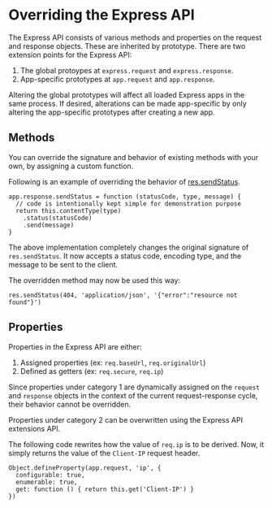 # Overriding the Express API

The Express API consists of various methods and properties on the request and response objects. These are inherited by prototype. There are two extension points for the Express API:

1.  The global protoypes at `express.request` and `express.response`.
2.  App-specific prototypes at `app.request` and `app.response`.

Altering the global prototypes will affect all loaded Express apps in the same process. If desired, alterations can be made app-specific by only altering the app-specific prototypes after creating a new app.

## Methods

You can override the signature and behavior of existing methods with your own, by assigning a custom function.

Following is an example of overriding the behavior of [res.sendStatus](/4x/api.html#res.sendStatus).

    app.response.sendStatus = function (statusCode, type, message) {
      // code is intentionally kept simple for demonstration purpose
      return this.contentType(type)
        .status(statusCode)
        .send(message)
    }

The above implementation completely changes the original signature of `res.sendStatus`. It now accepts a status code, encoding type, and the message to be sent to the client.

The overridden method may now be used this way:

    res.sendStatus(404, 'application/json', '{"error":"resource not found"}')

## Properties

Properties in the Express API are either:

1.  Assigned properties (ex: `req.baseUrl`, `req.originalUrl`)
2.  Defined as getters (ex: `req.secure`, `req.ip`)

Since properties under category 1 are dynamically assigned on the `request` and `response` objects in the context of the current request-response cycle, their behavior cannot be overridden.

Properties under category 2 can be overwritten using the Express API extensions API.

The following code rewrites how the value of `req.ip` is to be derived. Now, it simply returns the value of the `Client-IP` request header.

    Object.defineProperty(app.request, 'ip', {
      configurable: true,
      enumerable: true,
      get: function () { return this.get('Client-IP') }
    })

